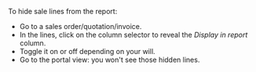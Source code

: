 To hide sale lines from the report:

- Go to a sales order/quotation/invoice.
- In the lines, click on the column selector to reveal the *Display in report* column.
- Toggle it on or off depending on your will.
- Go to the portal view: you won't see those hidden lines.
